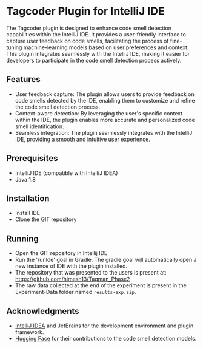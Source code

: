 # Tagcoder Plugin for IntelliJ IDE

The Tagcoder plugin is designed to enhance code smell detection capabilities within the IntelliJ IDE. 
It provides a user-friendly interface to capture user feedback on code smells, facilitating the process of fine-tuning machine-learning models based on user preferences and context. 
This plugin integrates seamlessly with the IntelliJ IDE, making it easier for developers to participate in the code smell detection process actively.

## Features

- User feedback capture: The plugin allows users to provide feedback on code smells detected by the IDE, enabling them to customize and refine the code smell detection process.
- Context-aware detection: By leveraging the user's specific context within the IDE, the plugin enables more accurate and personalized code smell identification.
- Seamless integration: The plugin seamlessly integrates with the IntelliJ IDE, providing a smooth and intuitive user experience.

## Prerequisites

- IntelliJ IDE (compatible with IntelliJ IDEA)
- Java 1.8

## Installation

- Install IDE
- Clone the GIT repository 

## Running 

- Open the GIT repository in Intellij IDE
- Run the 'runIde' goal in Gradle. The gradle goal will automatically open a new instance of IDE with the plugin installed.
- The repository that was presented to the users is present at:
  https://github.com/himesh13/Tagman_Phase2
- The raw data collected at the end of the experiment is present in the Experiment-Data folder named `results-exp.zip`. 


## Acknowledgments

- [IntelliJ IDEA](https://www.jetbrains.com/idea/) and JetBrains for the development environment and plugin framework.
- [Hugging Face](https://huggingface.co/) for their contributions to the code smell detection models.

